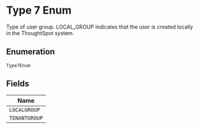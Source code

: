 
# Type 7 Enum

Type of user group. LOCAL_GROUP indicates that the user is created locally in the ThoughtSpot system.

## Enumeration

`Type7Enum`

## Fields

| Name |
|  --- |
| `LOCALGROUP` |
| `TENANTGROUP` |

